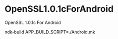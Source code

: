 OpenSSL1.0.1cForAndroid
=======================

OpenSSL 1.0.1c For Android


ndk-build APP_BUILD_SCRIPT=./Android.mk